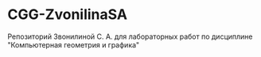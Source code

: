 # CGG-ZvonilinaSA
Репозиторий Звонилиной С. А. для лабораторных работ по дисциплине "Компьютерная геометрия и графика"
